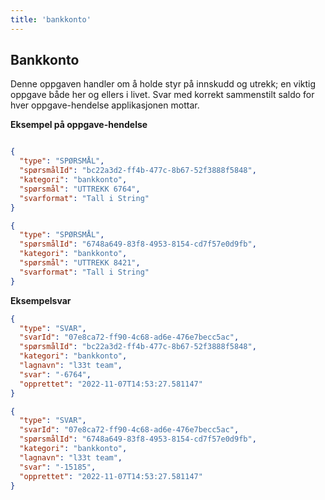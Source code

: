```yaml
---
title: 'bankkonto'
---
```


## Bankkonto

Denne oppgaven handler om å holde styr på innskudd og utrekk; en viktig oppgave både her og ellers i livet.
Svar med korrekt sammenstilt saldo for hver oppgave-hendelse applikasjonen mottar.

**Eksempel på oppgave-hendelse**

```json

{
  "type": "SPØRSMÅL",
  "spørsmålId": "bc22a3d2-ff4b-477c-8b67-52f3888f5848",
  "kategori": "bankkonto",
  "spørsmål": "UTTREKK 6764",
  "svarformat": "Tall i String"
}
```

``` json
{
  "type": "SPØRSMÅL",
  "spørsmålId": "6748a649-83f8-4953-8154-cd7f57e0d9fb",
  "kategori": "bankkonto",
  "spørsmål": "UTTREKK 8421",
  "svarformat": "Tall i String"
}
```

**Eksempelsvar**

```json
{
  "type": "SVAR",
  "svarId": "07e8ca72-ff90-4c68-ad6e-476e7becc5ac",
  "spørsmålId": "bc22a3d2-ff4b-477c-8b67-52f3888f5848",
  "kategori": "bankkonto",
  "lagnavn": "l33t team",
  "svar": "-6764",
  "opprettet": "2022-11-07T14:53:27.581147"
}
```

``` json
{
  "type": "SVAR",
  "svarId": "07e8ca72-ff90-4c68-ad6e-476e7becc5ac",
  "spørsmålId": "6748a649-83f8-4953-8154-cd7f57e0d9fb",
  "kategori": "bankkonto",
  "lagnavn": "l33t team",
  "svar": "-15185",
  "opprettet": "2022-11-07T14:53:27.581147"
}
```